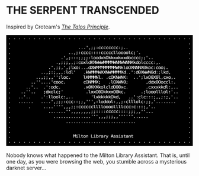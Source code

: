 # THE SERPENT TRANSCENDED

Inspired by Croteam's [*The Talos Principle*](https://store.steampowered.com/app/257510/The_Talos_Principle/).

![ASCII art of blinking eye with caption Milton Library Assistant](milton.gif)

Nobody knows what happened to the Milton Library Assistant. That is, until one day, as you were browsing the web, you stumble across a mysterious darknet server...

